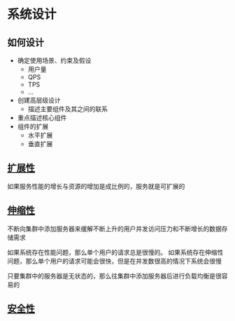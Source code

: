# 系统设计

## 如何设计

- 确定使用场景、约束及假设
  - 用户量
  - QPS
  - TPS
  - ...
- 创建高层级设计
  - 描述主要组件及其之间的联系
- 重点描述核心组件
- 组件的扩展
  - 水平扩展
  - 垂直扩展

## [扩展性](/软件工程/架构/系统设计/扩展性.md)

如果服务性能的增长与资源的增加是成比例的，服务就是可扩展的

## [伸缩性](/软件工程/架构/系统设计/伸缩性.md)

不断向集群中添加服务器来缓解不断上升的用户并发访问压力和不断增长的数据存储需求

如果系统存在性能问题，那么单个用户的请求总是很慢的。
如果系统存在伸缩性问题，那么单个用户的请求可能会很快，但是在并发数很高的情况下系统会很慢

只要集群中的服务器是无状态的，那么往集群中添加服务器后进行负载均衡是很容易的

## [安全性](/计算机网络/网络安全/安全性.md)
